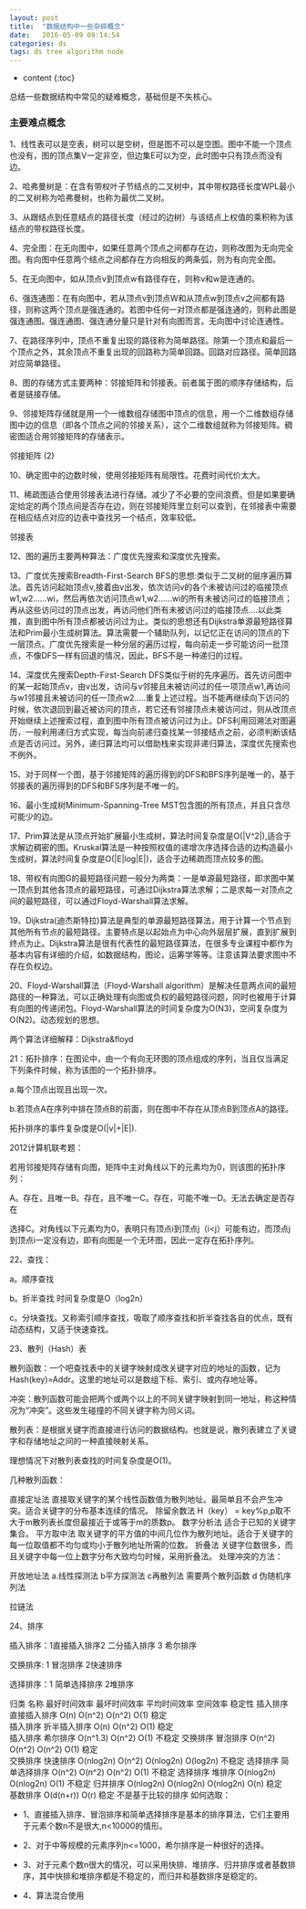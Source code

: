 ```yaml
---
layout: post
title:  "数据结构中一些杂碎概念"
date:   2016-05-09 09:14:54
categories: ds
tags: ds tree algorithm node
---
```


* content
{:toc}

总结一些数据结构中常见的疑难概念，基础但是不失核心。





### 主要难点概念

1、线性表可以是空表，树可以是空树，但是图不可以是空图。图中不能一个顶点也没有，图的顶点集V一定非空，但边集E可以为空，此时图中只有顶点而没有边。

2、哈弗曼树是：在含有带权叶子节结点的二叉树中，其中带权路径长度WPL最小的二叉树称为哈弗曼树，也称为最优二叉树。

3、从跟结点到任意结点的路径长度（经过的边树）与该结点上权值的乘积称为该结点的带权路径长度。

4、完全图：在无向图中，如果任意两个顶点之间都存在边，则称改图为无向完全图。有向图中任意两个结点之间都存在方向相反的两条弧，则为有向完全图。

5、在无向图中，如从顶点v到顶点w有路径存在，则称v和w是连通的。

6、强连通图：在有向图中，若从顶点v到顶点W和从顶点w到顶点v之间都有路径，则称这两个顶点是强连通的。若图中任何一对顶点都是强连通的，则称此图是强连通图。强连通图、强连通分量只是针对有向图而言。无向图中讨论连通性。

7、在路径序列中，顶点不重复出现的路径称为简单路径。除第一个顶点和最后一个顶点之外，其余顶点不重复出现的回路称为简单回路。回路对应路径。简单回路对应简单路径。

8、图的存储方式主要两种：邻接矩阵和邻接表。前者属于图的顺序存储结构，后者是链接存储。

9、邻接矩阵存储就是用一个一维数组存储图中顶点的信息，用一个二维数组存储图中边的信息（即各个顶点之间的邻接关系），这个二维数组就称为邻接矩阵。稠密图适合用邻接矩阵的存储表示。

邻接矩阵 (2)

10、确定图中的边数时候，使用邻接矩阵有局限性。花费时间代价太大。

11、稀疏图适合使用邻接表法进行存储。减少了不必要的空间浪费。但是如果要确定给定的两个顶点间是否存在边，则在邻接矩阵里立刻可以查到，在邻接表中需要在相应结点对应的边表中查找另一个结点，效率较低。

邻接表

12、图的遍历主要两种算法：广度优先搜索和深度优先搜索。

13、广度优先搜索Breadth-First-Search BFS的思想:类似于二叉树的层序遍历算法。首先访问起始顶点v,接着由v出发，依次访问v的各个未被访问过的临接顶点w1,w2……wi，然后再依次访问顶点w1,w2……wi的所有未被访问过的临接顶点；再从这些访问过的顶点出发，再访问他们所有未被访问过的临接顶点….以此类推，直到图中所有顶点都被访问过为止。类似的思想还有Dijkstra单源最短路径算法和Prim最小生成树算法。算法需要一个辅助队列，以记忆正在访问的顶点的下一层顶点。广度优先搜索是一种分层的遍历过程，每向前走一步可能访问一批顶点，不像DFS一样有回退的情况，因此，BFS不是一种递归的过程。

14、深度优先搜索Depth-First-Search DFS类似于树的先序遍历。首先访问图中的某一起始顶点v，由v出发，访问与v邻接且未被访问过的任一项顶点w1,再访问与w1邻接且未被访问的任一顶点w2…..重复上述过程。当不能再继续向下访问的时候，依次退回到最近被访问的顶点，若它还有邻接顶点未被访问过，则从改顶点开始继续上述搜索过程，直到图中所有顶点被访问过为止。DFS利用回溯法对图遍历，一般利用递归方式实现，每当向前递归查找某一邻接结点之前，必须判断该结点是否访问过。另外，递归算法均可以借助栈来实现非递归算法，深度优先搜索也不例外。

15、对于同样一个图，基于邻接矩阵的遍历得到的DFS和BFS序列是唯一的，基于邻接表的遍历得到的DFS和BFS序列是不唯一的。

16、最小生成树Minimum-Spanning-Tree MST包含图的所有顶点，并且只含尽可能少的边。

17、Prim算法是从顶点开始扩展最小生成树，算法时间复杂度是O(|V^2|),适合于求解边稠密的图。Kruskal算法是一种按照权值的递增次序选择合适的边构造最小生成树，算法时间复杂度是O(|E|log|E|)，适合于边稀疏而顶点较多的图。

18、带权有向图G的最短路径问题一般分为两类：一是单源最短路径，即求图中某一顶点到其他各顶点的最短路径，可通过Dijkstra算法求解；二是求每一对顶点之间的最短路径，可以通过Floyd-Warshall算法求解。

19、Dijkstra(迪杰斯特拉)算法是典型的单源最短路径算法，用于计算一个节点到其他所有节点的最短路径。主要特点是以起始点为中心向外层层扩展，直到扩展到终点为止。Dijkstra算法是很有代表性的最短路径算法，在很多专业课程中都作为基本内容有详细的介绍，如数据结构，图论，运筹学等等。注意该算法要求图中不存在负权边。

20、Floyd-Warshall算法（Floyd-Warshall algorithm）是解决任意两点间的最短路径的一种算法，可以正确处理有向图或负权的最短路径问题，同时也被用于计算有向图的传递闭包。Floyd-Warshall算法的时间复杂度为O(N3)，空间复杂度为O(N2)。动态规划的思想。

两个算法详细解释：Dijkstra&floyd

21：拓扑排序：在图论中，由一个有向无环图的顶点组成的序列，当且仅当满足下列条件时候，称为该图的一个拓扑排序。

a.每个顶点出现且出现一次。

b.若顶点A在序列中排在顶点B的前面，则在图中不存在从顶点B到顶点A的路径。

拓扑排序的事件复杂度是O(|v|+|E|).

2012计算机联考题：

若用邻接矩阵存储有向图，矩阵中主对角线以下的元素均为0，则该图的拓扑序列：

A。存在，且唯一B。存在，且不唯一C。存在，可能不唯一D。无法去确定是否存在

选择C。对角线以下元素均为0，表明只有顶点i到顶点j（i<j）可能有边，而顶点j到顶点i一定没有边，即有向图是一个无环图，因此一定存在拓扑序列。

22、查找：

a。顺序查找

b。折半查找 时间复杂度是O（log2n）

c。分块查找。又称索引顺序查找，吸取了顺序查找和折半查找各自的优点，既有动态结构，又适于快速查找。

23、散列（Hash）表

散列函数：一个吧查找表中的关键字映射成改关键字对应的地址的函数，记为Hash(key)=Addr。这里的地址可以是数组下标、索引、或内存地址等。

冲突：散列函数可能会把两个或两个以上的不同关键字映射到同一地址，称这种情况为“冲突”。这些发生碰撞的不同关键字称为同义词。

散列表：是根据关键字而直接进行访问的数据结构。也就是说，散列表建立了关键字和存储地址之间的一种直接映射关系。

理想情况下对散列表查找的时间复杂度是O(1)。

几种散列函数：

直接定址法  直接取关键字的某个线性函数值为散列地址。最简单且不会产生冲突。适合关键字的分布基本连续的情况。
除留余数法   H（key） = key%p,p取不大于m散列表长度但最接近于或等于m的质数p。
数字分析法  适合于已知的关键字集合。
平方取中法  取关键字的平方值的中间几位作为散列地址。适合于关键字的每一位取值都不均匀或均小于散列地址所需的位数。
折叠法   关键字位数很多，而且关键字中每一位上数字分布大致均匀时候，采用折叠法。
处理冲突的方法：

开放地址法
         a.线性探测法  b平方探测法 c再散列法  需要两个散列函数 d 伪随机序列法

拉链法

24、排序

插入排序：1直接插入排序2 二分插入排序 3 希尔排序

交换排序:   1 冒泡排序 2快速排序

选择排序：1 简单选择排序 2堆排序

归类	    名称	      最好时间效率	最坏时间效率	平均时间效率	空间效率	稳定性	
插入排序	直接插入排序	O(n)	    O(n^2)	            O(n^2)	      O(1)	    稳定	
插入排序	折半插入排序	O(n)	    O(n^2)		        O(1)	                稳定	
插入排序	希尔排序	    O(n^1.3)	O(n^2)		        O(1)	                不稳定	
交换排序	冒泡排序	    O(n^2)	    O(n^2)	            O(n^2)        O(1)	    稳定	
交换排序	快速排序	    O(nlog2n) 	O(n^2)	            O(nlog2n)	  O(log2n)	不稳定	
选择排序	简单选择排序	O(n^2)		O(n^2)	            O(n^2)	      O(1)	    不稳定	
选择排序	堆排序	        O(nlog2n)	O(nlog2n)		    O(1)	                不稳定	
归并排序	O(nlog2n)	    O(nlog2n)	O(nlog2n)	        O(n)	                稳定	
基数排序	O(d(n+r))	    O(r)	                                                稳定	不是基于比较的排序
如何选取：

* 1、直接插入排序、冒泡排序和简单选择排序是基本的排序算法，它们主要用于元素个数n不是很大,n<10000的情形。

* 2、对于中等规模的元素序列n<=1000，希尔排序是一种很好的选择。

* 3、对于元素个数n很大的情况，可以采用快排、堆排序、归并排序或者基数排序，其中快排和堆排序都是不稳定的，而归并和基数排序是稳定的。

* 4、算法混合使用
